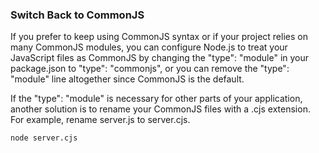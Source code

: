 
### Switch Back to CommonJS
If you prefer to keep using CommonJS syntax or if your project relies on many CommonJS modules, you can configure Node.js to treat your JavaScript files as CommonJS by changing the "type": "module" in your package.json to "type": "commonjs", or you can remove the "type": "module" line altogether since CommonJS is the default.

If the "type": "module" is necessary for other parts of your application, another solution is to rename your CommonJS files with a .cjs extension. For example, rename server.js to server.cjs.

``` bash
node server.cjs
```
